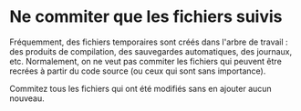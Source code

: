 # Ne commiter que les fichiers suivis
Fréquemment, des fichiers temporaires sont créés dans l'arbre de travail : des produits de compilation, des sauvegardes automatiques, des journaux, etc. Normalement, on ne veut pas commiter les fichiers qui peuvent être recrées à partir du code source (ou ceux qui sont sans importance).

Commitez tous les fichiers qui ont été modifiés sans en ajouter aucun nouveau.
